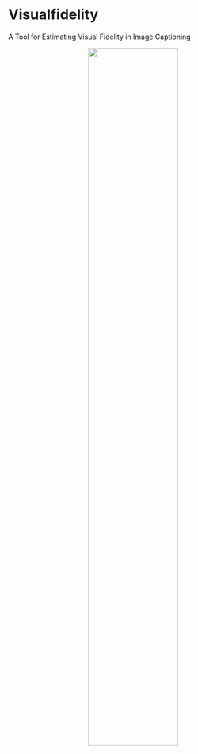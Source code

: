 # Visualfidelity
A Tool for Estimating Visual Fidelity in Image Captioning

<p align="center"><img width="60%" src="img/system.png" /></p>

